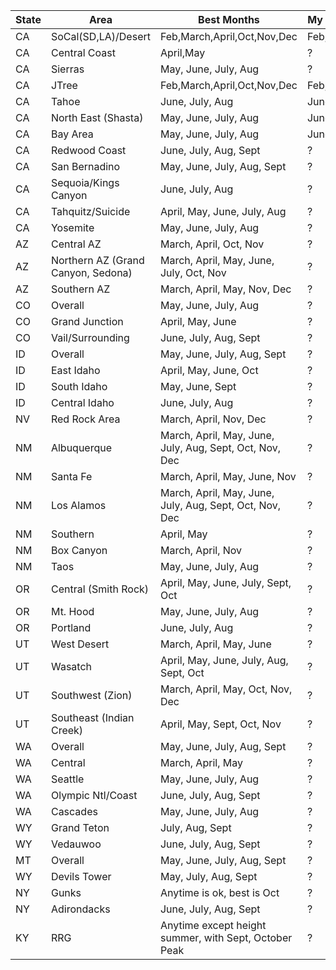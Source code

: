 


| State | Area | Best Months | My Month |
| - | - | - | - |
| CA | SoCal(SD,LA)/Desert | Feb,March,April,Oct,Nov,Dec | Feb,March |
| CA | Central Coast | April,May | ? |
| CA | Sierras | May, June, July, Aug | ? |
| CA | JTree | Feb,March,April,Oct,Nov,Dec | Feb,March |
| CA | Tahoe | June, July, Aug | June, ? |
| CA | North East (Shasta) | May, June, July, Aug | June, ? |
| CA | Bay Area | May, June, July, Aug | June, ? |
| CA | Redwood Coast | June, July, Aug, Sept | ? |
| CA | San Bernadino | May, June, July, Aug, Sept | ? |
| CA | Sequoia/Kings Canyon | June, July, Aug | ? |
| CA | Tahquitz/Suicide | April, May, June, July, Aug | ? |
| CA | Yosemite | May, June, July, Aug | ? |
| AZ | Central AZ | March, April, Oct, Nov | ? |
| AZ | Northern AZ (Grand Canyon, Sedona) | March, April, May, June, July, Oct, Nov | ? |
| AZ | Southern AZ | March, April, May, Nov, Dec | ? |
| CO | Overall | May, June, July, Aug | ? |
| CO | Grand Junction | April, May, June | ? |
| CO | Vail/Surrounding | June, July, Aug, Sept | ? |
| ID | Overall | May, June, July, Aug, Sept | ? |
| ID | East Idaho | April, May, June, Oct | ? |
| ID | South Idaho | May, June, Sept | ? |
| ID | Central Idaho | June, July, Aug | ? |
| NV | Red Rock Area | March, April, Nov, Dec | ? |
| NM | Albuquerque | March, April, May, June, July, Aug, Sept, Oct, Nov, Dec | ? |
| NM | Santa Fe | March, April, May, June, Nov | ? |
| NM | Los Alamos | March, April, May, June, July, Aug, Sept, Oct, Nov, Dec | ? |
| NM | Southern | April, May | ? |
| NM | Box Canyon | March, April, Nov| ? |
| NM | Taos | May, June, July, Aug | ? |
| OR | Central (Smith Rock) | April, May, June, July, Sept, Oct | ? |
| OR | Mt. Hood | May, June, July, Aug | ? |
| OR | Portland | June, July, Aug | ? |
| UT | West Desert | March, April, May, June | ? |
| UT | Wasatch | April, May, June, July, Aug, Sept, Oct | ? |
| UT | Southwest (Zion) | March, April, May, Oct, Nov, Dec | ? |
| UT | Southeast (Indian Creek) | April, May, Sept, Oct, Nov | ? |
| WA | Overall | May, June, July, Aug, Sept | ? |
| WA | Central | March, April, May | ? |
| WA | Seattle | May, June, July, Aug | ? |
| WA | Olympic Ntl/Coast | June, July, Aug, Sept | ? |
| WA | Cascades | May, June, July, Aug | ? |
| WY | Grand Teton | July, Aug, Sept | ? |
| WY | Vedauwoo | June, July, Aug, Sept | ? |
| MT | Overall | May, June, July, Aug, Sept | ? |
| WY | Devils Tower | May, July, Aug, Sept | ? |
| NY | Gunks | Anytime is ok, best is Oct | ? |
| NY | Adirondacks | June, July, Aug, Sept | ? |
| KY | RRG | Anytime except height summer, with Sept, October Peak | ? |
